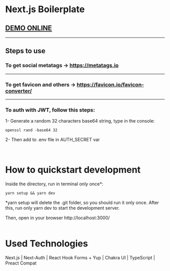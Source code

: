 # **Next.js Boilerplate**

## <a href="#">DEMO ONLINE</a>

---

## **Steps to use**

### To get social metatags -> https://metatags.io

---

### To get favicon and others -> https://favicon.io/favicon-converter/

---

### To auth with JWT, follow this steps:

1- Generate a random 32 characters base64 string, type in the console:

```
openssl rand -base64 32
```

2- Then add to .env file in AUTH_SECRET var

<br/>

# **How to quickstart development**

Inside the directory, run in terminal only once\*:

    yarn setup && yarn dev

\*yarn setup will delete the .git folder, so you should run it only once. After this, run only yarn dev to start the development server.

Then, open in your browser http://localhost:3000/
<br/>
<br/>

# **Used Technologies**

Next.js | Next-Auth | React Hook Forms + Yup | Chakra UI | TypeScript | Preact Compat
